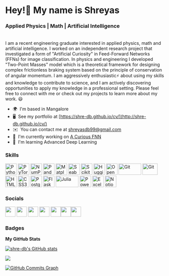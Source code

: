 Hey!👋 My name is Shreyas
========================

### **Applied Physics | Math | Artificial Intelligence**<br><br>

I am a recent engineering graduate interested in applied physics, math and artificial intelligence. I worked on an independent research project that investigated a form of "Artificial Curiosity" in Feed-Forward Networks (FFNs) for image classification. In physics and engineering I developed "Two-Point Masses" model which is a theoretical framework for designing complex frictionless braking system based on the principle of conservation of angular momentum. I am aggressively enthusiastic⚡ about using my skills and knowledge to contribute to science, and I am actively discovering opportunities to apply my knowledge in a professional setting. Please feel free to connect with me or check out my projects to learn more about my work. 😃

* 🌍  I'm based in Mangalore
* 🖥️  See my portfolio at [https://shre-db.github.io/cv/](http://shre-db.github.io/cv/)
* ✉️  You can contact me at [shreyasdb99@gmail.com](mailto:shreyasdb99@gmail.com)
* 🚀  I'm currently working on [A Curious FNN](http://github.com/shre-db/A-Curious-FFN)
* 🧠  I'm learning Advanced Deep Learning

### Skills

<p align="left">
<a href="https://www.python.org/" target="_blank" rel="noreferrer"><img src="https://raw.githubusercontent.com/danielcranney/readme-generator/main/public/icons/skills/python-colored.svg" width="36" height="36" alt="Python" /></a>
<a href="https://pytorch.org/" target="_blank" rel="noreferrer"><img src="https://upload.wikimedia.org/wikipedia/commons/thumb/9/99/Pytorch-svgrepo-com.svg/640px-Pytorch-svgrepo-com.svg.png" width="36" height="36" alt="PyTorch" /></a>
<a href="https://numpy.org/" target="_blank" rel="noreferrer"><img src="https://upload.wikimedia.org/wikipedia/commons/thumb/6/67/Numpy-svgrepo-com.svg/640px-Numpy-svgrepo-com.svg.png" width="36" height="36" alt="NumPy" /></a>
<a href="https://pandas.pydata.org/" target="_blank" rel="noreferrer"><img src="https://upload.wikimedia.org/wikipedia/commons/thumb/2/22/Pandas_mark.svg/640px-Pandas_mark.svg.png" width="36" height="36" alt="Pandas" /></a>
<a href="https://matplotlib.org/" target="_blank" rel="noreferrer"><img src="https://upload.wikimedia.org/wikipedia/commons/thumb/0/01/Created_with_Matplotlib-logo.svg/640px-Created_with_Matplotlib-logo.svg.png" width="36" height="36" alt="Matplotlib" /></a>
<a href="https://seaborn.pydata.org/" target="_blank" rel="noreferrer"><img src="https://seaborn.pydata.org/_images/logo-mark-lightbg.svg" width="36" height="36" alt="Seaborn" /></a>
<a href="https://scikit-learn.org/stable/" target="_blank" rel="noreferrer"><img src="https://upload.wikimedia.org/wikipedia/commons/thumb/0/05/Scikit_learn_logo_small.svg/640px-Scikit_learn_logo_small.svg.png" width="36" height="36" alt="Scikit-Learn" /></a>
<a href="https://huggingface.co/" target="_blank" rel="noreferrer"><img src="https://upload.wikimedia.org/wikipedia/commons/thumb/e/ef/Noto_Emoji_v2.034_1f917.svg/640px-Noto_Emoji_v2.034_1f917.svg.png" width="36" height="36" alt="Hugging Face" /></a>
<a href="https://opencv.org/" target="_blank" rel="noreferrer"><img src="https://upload.wikimedia.org/wikipedia/commons/thumb/5/53/OpenCV_Logo_with_text.png/640px-OpenCV_Logo_with_text.png" width="36" height="36" alt="OpenCV" /></a>
<a href="https://git-scm.com/" target="_blank" rel="noreferrer"><img src="https://upload.wikimedia.org/wikipedia/commons/thumb/6/62/Git-logo-orange.svg/640px-Git-logo-orange.svg.png" width="72" height="36" alt="Git" /></a>
<a href="https://aws.amazon.com/" target="_blank" rel="noreferrer"><img src="https://upload.wikimedia.org/wikipedia/commons/thumb/9/93/Amazon_Web_Services_Logo.svg/640px-Amazon_Web_Services_Logo.svg.png" width="48" height="36" alt="Git" /></a>
<a href="https://developer.mozilla.org/en-US/docs/Glossary/HTML5" target="_blank" rel="noreferrer"><img src="https://raw.githubusercontent.com/danielcranney/readme-generator/main/public/icons/skills/html5-colored.svg" width="36" height="36" alt="HTML5" /></a>
<a href="https://www.w3.org/TR/CSS/#css" target="_blank" rel="noreferrer"><img src="https://raw.githubusercontent.com/danielcranney/readme-generator/main/public/icons/skills/css3-colored.svg" width="36" height="36" alt="CSS3" /></a>
<a href="https://www.postgresql.org/" target="_blank" rel="noreferrer"><img src="https://raw.githubusercontent.com/danielcranney/readme-generator/main/public/icons/skills/postgresql-colored.svg" width="36" height="36" alt="PostgreSQL" /></a>
<a href="https://flask.palletsprojects.com/en/2.0.x/" target="_blank" rel="noreferrer"><img src="https://raw.githubusercontent.com/danielcranney/readme-generator/main/public/icons/skills/flask-colored.svg" width="36" height="36" alt="Flask" /></a>
<a href="https://julialang.org/" target="_blank" rel="noreferrer"><img src="https://upload.wikimedia.org/wikipedia/commons/f/fd/Julia_Programming_Language_Logo.png" width="72" height="36" alt="Julia" /></a>
<a href="https://powerbi.microsoft.com/en-us/" target="_blank" rel="noreferrer"><img src="https://upload.wikimedia.org/wikipedia/commons/thumb/c/cf/New_Power_BI_Logo.svg/640px-New_Power_BI_Logo.svg.png" width="36" height="36" alt="Power BI" /></a>
<a href="https://www.microsoft.com/en-in/microsoft-365/excel" target="_blank" rel="noreferrer"><img src="https://upload.wikimedia.org/wikipedia/commons/thumb/3/34/Microsoft_Office_Excel_%282019%E2%80%93present%29.svg/640px-Microsoft_Office_Excel_%282019%E2%80%93present%29.svg.png" width="36" height="36" alt="Excel" /></a>
<a href="https://www.notion.so/" target="_blank" rel="noreferrer"><img src="https://upload.wikimedia.org/wikipedia/commons/thumb/e/e9/Notion-logo.svg/640px-Notion-logo.svg.png" width="36" height="36" alt="Notion" /></a>
</p>

### Socials

<p align="left"> <a href="https://discord.com/users/Shreyas#4562" target="_blank" rel="noreferrer"><img src="https://raw.githubusercontent.com/danielcranney/readme-generator/main/public/icons/socials/discord.svg" width="32" height="32" /></a> <a href="https://www.github.com/shre-db" target="_blank" rel="noreferrer"><img src="https://raw.githubusercontent.com/danielcranney/readme-generator/main/public/icons/socials/github.svg" width="32" height="32" /></a> <a href="https://www.linkedin.com/in/shreyas-bangera-aa8012271" target="_blank" rel="noreferrer"><img src="https://raw.githubusercontent.com/danielcranney/readme-generator/main/public/icons/socials/linkedin.svg" width="32" height="32" /></a> <a href="http://www.medium.com/@shreyasdb99" target="_blank" rel="noreferrer"><img src="https://raw.githubusercontent.com/danielcranney/readme-generator/main/public/icons/socials/medium.svg" width="32" height="32" /></a> <a href="https://www.twitter.com/@shryzium" target="_blank" rel="noreferrer"><img src="https://raw.githubusercontent.com/danielcranney/readme-generator/main/public/icons/socials/twitter.svg" width="32" height="32" /></a><a href="https://www.instagram.com/shryzium/" target="_blank" rel="noreferrer"><img src="https://upload.wikimedia.org/wikipedia/commons/thumb/9/95/Instagram_logo_2022.svg/640px-Instagram_logo_2022.svg.png" width="32" height="32" /></a><a href="https://www.threads.net/@shryzium" target="_blank" rel="noreferrer"><img src="https://upload.wikimedia.org/wikipedia/commons/thumb/9/9d/Threads_%28app%29_logo.svg/640px-Threads_%28app%29_logo.svg.png" width="32" height="32" /></a></p>

### Badges

<b>My GitHub Stats</b>

<a href="http://www.github.com/shre-db"><img src="https://github-readme-stats.vercel.app/api?username=shre-db&show_icons=true&hide=&count_private=true&title_color=0891b2&text_color=ffffff&icon_color=0891b2&bg_color=1c1917&hide_border=true&show_icons=true" alt="shre-db's GitHub stats" /></a>

<a href="http://www.github.com/shre-db"><img src="https://github-readme-streak-stats.herokuapp.com/?user=shre-db&stroke=ffffff&background=1c1917&ring=0891b2&fire=0891b2&currStreakNum=ffffff&currStreakLabel=0891b2&sideNums=ffffff&sideLabels=ffffff&dates=ffffff&hide_border=true" /></a>

<a href="http://www.github.com/shre-db"><img src="https://github-readme-activity-graph.cyclic.app/graph?username=shre-db&bg_color=1c1917&color=ffffff&line=0891b2&point=ffffff&area_color=1c1917&area=true&hide_border=true&custom_title=GitHub%20Commits%20Graph" alt="GitHub Commits Graph" /></a>
